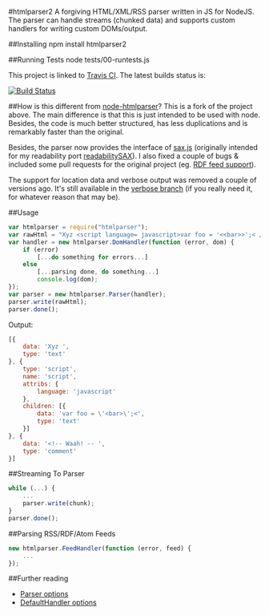 #htmlparser2
A forgiving HTML/XML/RSS parser written in JS for NodeJS. The parser can handle streams (chunked data) and supports custom handlers for writing custom DOMs/output.

##Installing
	npm install htmlparser2

##Running Tests
	node tests/00-runtests.js

This project is linked to [Travis CI](http://travis-ci.org/). The latest builds status is:

[![Build Status](https://secure.travis-ci.org/FB55/node-htmlparser.png)](http://travis-ci.org/FB55/node-htmlparser)

##How is this different from [node-htmlparser](https://github.com/tautologistics/node-htmlparser)?
This is a fork of the project above. The main difference is that this is just intended to be used with node. Besides, the code is much better structured, has less duplications and is remarkably faster than the original. 

Besides, the parser now provides the interface of [sax.js](https://github.com/isaacs/sax-js) (originally intended for my readability port [readabilitySAX](https://github.com/fb55/readabilitysax)). I also fixed a couple of bugs & included some pull requests for the original project (eg. [RDF feed support](https://github.com/tautologistics/node-htmlparser/pull/35)).

The support for location data and verbose output was removed a couple of versions ago. It's still available in the [verbose branch](https://github.com/FB55/node-htmlparser/tree/verbose) (if you really need it, for whatever reason that may be).

##Usage

```javascript
var htmlparser = require("htmlparser");
var rawHtml = "Xyz <script language= javascript>var foo = '<<bar>>';< /  script><!--<!-- Waah! -- -->";
var handler = new htmlparser.DomHandler(function (error, dom) {
    if (error)
    	[...do something for errors...]
    else
    	[...parsing done, do something...]
        console.log(dom);
});
var parser = new htmlparser.Parser(handler);
parser.write(rawHtml);
parser.done();
```

Output:

```javascript
[{
    data: 'Xyz ',
    type: 'text'
}, {
    type: 'script',
    name: 'script',
    attribs: {
    	language: 'javascript'
    },
    children: [{
    	data: 'var foo = \'<bar>\';<',
    	type: 'text'
    }]
}, {
    data: '<!-- Waah! -- ',
    type: 'comment'
}]
```

##Streaming To Parser
```javascript
while (...) {
    ...
    parser.write(chunk);
}
parser.done();
```

##Parsing RSS/RDF/Atom Feeds

```javascript
new htmlparser.FeedHandler(function (error, feed) {
    ...
});
```

##Further reading
* [Parser options](https://github.com/FB55/node-htmlparser/wiki/Parser-options)
* [DefaultHandler options](https://github.com/FB55/node-htmlparser/wiki/DefaultHandler-options)